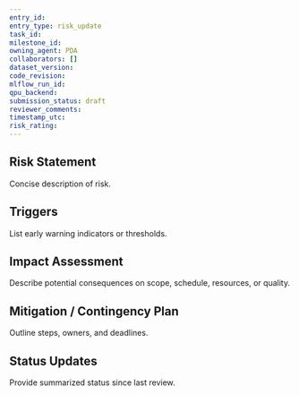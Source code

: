 ```yaml
---
entry_id: 
entry_type: risk_update
task_id: 
milestone_id: 
owning_agent: PDA
collaborators: []
dataset_version: 
code_revision: 
mlflow_run_id: 
qpu_backend: 
submission_status: draft
reviewer_comments: 
timestamp_utc: 
risk_rating: 
---
```


## Risk Statement
Concise description of risk.

## Triggers
List early warning indicators or thresholds.

## Impact Assessment
Describe potential consequences on scope, schedule, resources, or quality.

## Mitigation / Contingency Plan
Outline steps, owners, and deadlines.

## Status Updates
Provide summarized status since last review.

